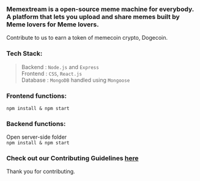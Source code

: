 <h3> Memextream is a open-source meme machine for everybody. 
 A platform that lets you upload and share memes built by Meme lovers for Meme lovers.
</h3>

Contribute to us to earn a token of memecoin crypto, Dogecoin.
### Tech Stack:
 >Backend : `Node.js` and `Express`<br>
 >Frontend : `CSS`, `React.js` <br>
 >Database : `MongoDB` handled using `Mongoose`

### Frontend functions:
 `npm install & npm start`
 
### Backend functions:
 Open server-side folder <br>
  `npm install & npm start`
 
### Check out our Contributing Guidelines [here](https://github.com/shubhamcodez/OpenMeme/blob/v2.0/CONTRIBUTING.md)
Thank you for contributing.
